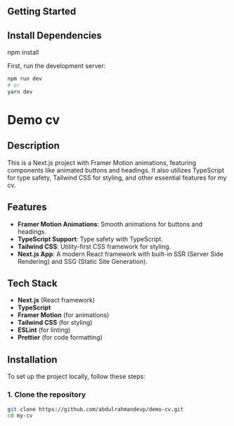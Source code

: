 ## Getting Started
## Install Dependencies
npm install

First, run the development server:

```bash
npm run dev
# or
yarn dev


```
# Demo cv
## Description

This is a Next.js project with Framer Motion animations, featuring components like animated buttons and headings. It also utilizes TypeScript for type safety, Tailwind CSS for styling, and other essential features for my cv.

## Features

- **Framer Motion Animations**: Smooth animations for buttons and headings.
- **TypeScript Support**: Type safety with TypeScript.
- **Tailwind CSS**: Utility-first CSS framework for styling.
- **Next.js App**: A modern React framework with built-in SSR (Server Side Rendering) and SSG (Static Site Generation).
  
## Tech Stack

- **Next.js** (React framework)
- **TypeScript**
- **Framer Motion** (for animations)
- **Tailwind CSS** (for styling)
- **ESLint** (for linting)
- **Prettier** (for code formatting)

## Installation

To set up the project locally, follow these steps:

### 1. Clone the repository

```bash
git clone https://github.com/abdulrahmandevp/demo-cv.git
cd my-cv

